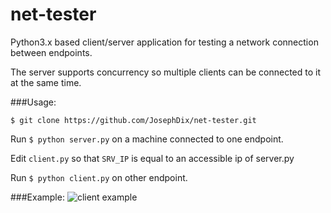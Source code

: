 net-tester
============
Python3.x based client/server application for testing a network connection between endpoints.

The server supports concurrency so multiple clients can be connected to it at the same time.

###Usage:

```$ git clone https://github.com/JosephDix/net-tester.git```

Run `$ python server.py` on a machine connected to one endpoint.

Edit `client.py` so that `SRV_IP` is equal to an accessible ip of server.py

Run `$ python client.py` on other endpoint.


###Example:
![client example](https://raw.githubusercontent.com/JosephDix/net-tester/master/images/Example.png "client example")
